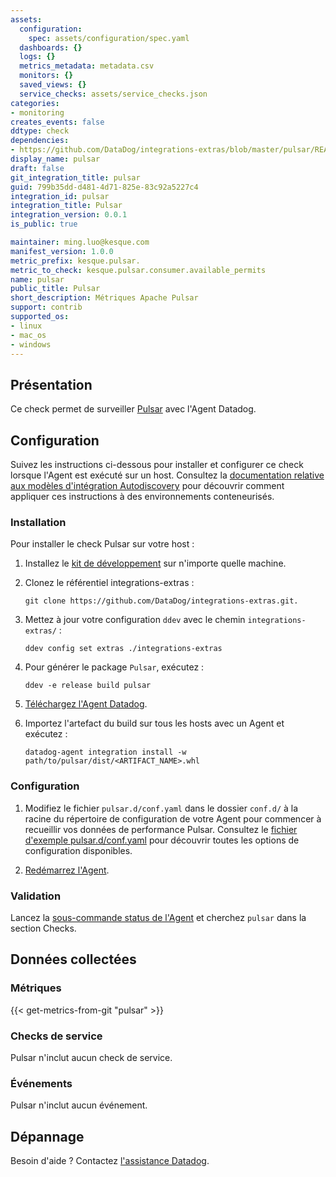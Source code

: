 ```yaml
---
assets:
  configuration:
    spec: assets/configuration/spec.yaml
  dashboards: {}
  logs: {}
  metrics_metadata: metadata.csv
  monitors: {}
  saved_views: {}
  service_checks: assets/service_checks.json
categories:
- monitoring
creates_events: false
ddtype: check
dependencies:
- https://github.com/DataDog/integrations-extras/blob/master/pulsar/README.md
display_name: pulsar
draft: false
git_integration_title: pulsar
guid: 799b35dd-d481-4d71-825e-83c92a5227c4
integration_id: pulsar
integration_title: Pulsar
integration_version: 0.0.1
is_public: true

maintainer: ming.luo@kesque.com
manifest_version: 1.0.0
metric_prefix: kesque.pulsar.
metric_to_check: kesque.pulsar.consumer.available_permits
name: pulsar
public_title: Pulsar
short_description: Métriques Apache Pulsar
support: contrib
supported_os:
- linux
- mac_os
- windows
---
```




## Présentation

Ce check permet de surveiller [Pulsar][1] avec l'Agent Datadog.

## Configuration

Suivez les instructions ci-dessous pour installer et configurer ce check lorsque l'Agent est exécuté sur un host. Consultez la [documentation relative aux modèles d'intégration Autodiscovery][2] pour découvrir comment appliquer ces instructions à des environnements conteneurisés.

### Installation

Pour installer le check Pulsar sur votre host :

1. Installez le [kit de développement][3] sur n'importe quelle machine.
2. Clonez le référentiel integrations-extras :

   ```shell
   git clone https://github.com/DataDog/integrations-extras.git.
   ```

3. Mettez à jour votre configuration `ddev` avec le chemin `integrations-extras/` :

   ```shell
   ddev config set extras ./integrations-extras
   ```

4. Pour générer le package `Pulsar`, exécutez :

   ```shell
   ddev -e release build pulsar
   ```
5. [Téléchargez l'Agent Datadog][4].
6. Importez l'artefact du build sur tous les hosts avec un Agent et exécutez :
   ```shell
   datadog-agent integration install -w path/to/pulsar/dist/<ARTIFACT_NAME>.whl
   ```

### Configuration

1. Modifiez le fichier `pulsar.d/conf.yaml` dans le dossier `conf.d/` à la racine du répertoire de configuration de votre Agent pour commencer à recueillir vos données de performance Pulsar. Consultez le [fichier d'exemple pulsar.d/conf.yaml][5] pour découvrir toutes les options de configuration disponibles.

2. [Redémarrez l'Agent][6].

### Validation

Lancez la [sous-commande status de l'Agent][7] et cherchez `pulsar` dans la section Checks.

## Données collectées

### Métriques
{{< get-metrics-from-git "pulsar" >}}


### Checks de service

Pulsar n'inclut aucun check de service.

### Événements

Pulsar n'inclut aucun événement.

## Dépannage

Besoin d'aide ? Contactez [l'assistance Datadog][9].

[1]: https://pulsar.apache.org/
[2]: https://docs.datadoghq.com/fr/agent/kubernetes/integrations/
[3]: https://docs.datadoghq.com/fr/developers/integrations/new_check_howto/#developer-toolkit
[4]: https://app.datadoghq.com/account/settings#agent
[5]: https://github.com/DataDog/integrations-extras/blob/master/pulsar/datadog_checks/pulsar/data/conf.yaml.example
[6]: https://docs.datadoghq.com/fr/agent/guide/agent-commands/#start-stop-and-restart-the-agent
[7]: https://docs.datadoghq.com/fr/agent/guide/agent-commands/#agent-status-and-information
[8]: https://github.com/DataDog/integrations-extras/blob/master/pulsar/metadata.csv
[9]: https://docs.datadoghq.com/fr/help/
